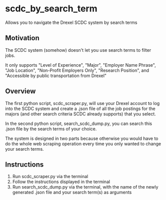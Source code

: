 # scdc_by_search_term
Allows you to navigate the Drexel SCDC system by search terms

## Motivation
The SCDC system (somehow) doesn't let you use search terms to filter jobs.

It only supports "Level of Experience", "Major", "Employer Name Phrase", "Job Location", "Non-Profit Employers Only", "Research Position", and "Accessible by public transportation from Drexel"

## Overview
The first python script, scdc_scraper.py, will use your Drexel account to log into the SCDC system and create a .json file of all the job postings for the majors (and other search criteria SCDC already supports) that you select.

In the second python script, search_scdc_dump.py, you can search this .json file by the search terms of your choice.

The system is designed in two parts because otherwise you would have to do the whole web scraping operation every time you only wanted to change your search terms.

## Instructions
1. Run scdc_scraper.py via the terminal
2. Follow the instructions displayed in the terminal
3. Run search_scdc_dump.py via the terminal, with the name of the newly generated .json file and your search term(s) as arguments
